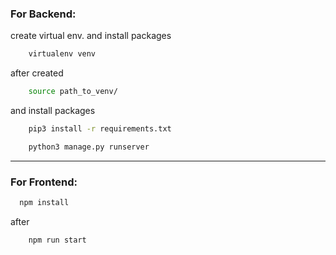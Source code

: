 ### For Backend:

create virtual env. and install packages

```bash 
    virtualenv venv 
```
after created
```bash 
    source path_to_venv/ 
```

and install packages
```bash 
    pip3 install -r requirements.txt
```

```bash  
    python3 manage.py runserver
```

---
### For Frontend:


```bash 
  npm install
```
after

```bash
    npm run start
```